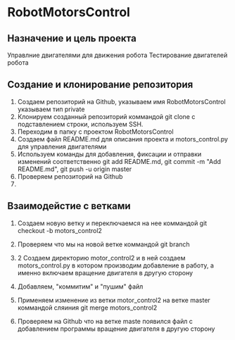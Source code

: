 # RobotMotorsControl

## Назначение и цель проекта
Управлние двигателями для движения робота
Тестирование двигателей робота

## Создание и клонирование репозитория
1. Создаем репозиторий на Github, указываем имя RobotMotorsControl указываем тип private
2. Клонируем созданный репозиторий коммандой git clone с подставлением строки, используем SSH.
3. Переходим в папку с проектом RobotMotorsControl
4. Создаем файл README.md для описания проекта и motors_control.py для управления двигателями
5. Используем команды для добавления, фиксации и отправки изменений соответственно git add README.md, git commit -m "Add README.md", git push -u origin master
6. Проверяем репозиторий на Github
7. 

## Взаимодейстие с ветками
1. Создаем новую ветку и переключаемся на нее коммандой git checkout -b motors_control2
2. Проверяем что мы на новой ветке коммандой git branch
3. 2 Создаем директорию motor_control2 и в ней создаем motors_control.py в котором производим добавление в работу, а именно включаем вращение двигателя в другую сторону
4. Добавляем, "коммитим" и "пушим" файл
5. Применяем изменение из ветки motor_control2 на ветке master коммандой сляиния git merge motors_control2

6. Проверяем на Github что на ветке maste появился файл с добавлением программы вращение двигателя в другую сторону
